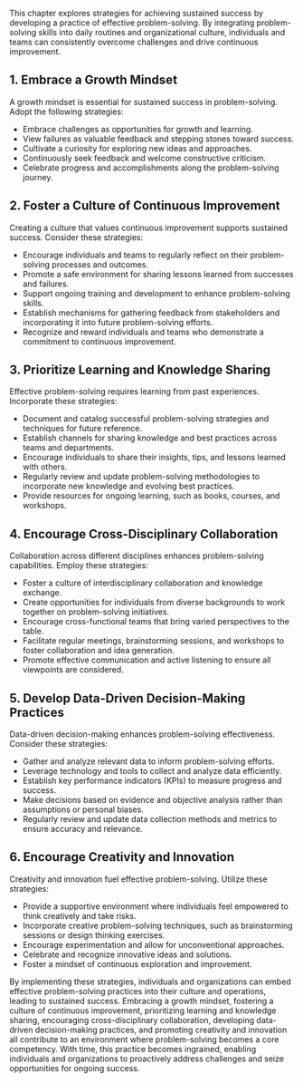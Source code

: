 
This chapter explores strategies for achieving sustained success by developing a practice of effective problem-solving. By integrating problem-solving skills into daily routines and organizational culture, individuals and teams can consistently overcome challenges and drive continuous improvement.

**1. Embrace a Growth Mindset**
-------------------------------

A growth mindset is essential for sustained success in problem-solving. Adopt the following strategies:

* Embrace challenges as opportunities for growth and learning.
* View failures as valuable feedback and stepping stones toward success.
* Cultivate a curiosity for exploring new ideas and approaches.
* Continuously seek feedback and welcome constructive criticism.
* Celebrate progress and accomplishments along the problem-solving journey.

**2. Foster a Culture of Continuous Improvement**
-------------------------------------------------

Creating a culture that values continuous improvement supports sustained success. Consider these strategies:

* Encourage individuals and teams to regularly reflect on their problem-solving processes and outcomes.
* Promote a safe environment for sharing lessons learned from successes and failures.
* Support ongoing training and development to enhance problem-solving skills.
* Establish mechanisms for gathering feedback from stakeholders and incorporating it into future problem-solving efforts.
* Recognize and reward individuals and teams who demonstrate a commitment to continuous improvement.

**3. Prioritize Learning and Knowledge Sharing**
------------------------------------------------

Effective problem-solving requires learning from past experiences. Incorporate these strategies:

* Document and catalog successful problem-solving strategies and techniques for future reference.
* Establish channels for sharing knowledge and best practices across teams and departments.
* Encourage individuals to share their insights, tips, and lessons learned with others.
* Regularly review and update problem-solving methodologies to incorporate new knowledge and evolving best practices.
* Provide resources for ongoing learning, such as books, courses, and workshops.

**4. Encourage Cross-Disciplinary Collaboration**
-------------------------------------------------

Collaboration across different disciplines enhances problem-solving capabilities. Employ these strategies:

* Foster a culture of interdisciplinary collaboration and knowledge exchange.
* Create opportunities for individuals from diverse backgrounds to work together on problem-solving initiatives.
* Encourage cross-functional teams that bring varied perspectives to the table.
* Facilitate regular meetings, brainstorming sessions, and workshops to foster collaboration and idea generation.
* Promote effective communication and active listening to ensure all viewpoints are considered.

**5. Develop Data-Driven Decision-Making Practices**
----------------------------------------------------

Data-driven decision-making enhances problem-solving effectiveness. Consider these strategies:

* Gather and analyze relevant data to inform problem-solving efforts.
* Leverage technology and tools to collect and analyze data efficiently.
* Establish key performance indicators (KPIs) to measure progress and success.
* Make decisions based on evidence and objective analysis rather than assumptions or personal biases.
* Regularly review and update data collection methods and metrics to ensure accuracy and relevance.

**6. Encourage Creativity and Innovation**
------------------------------------------

Creativity and innovation fuel effective problem-solving. Utilize these strategies:

* Provide a supportive environment where individuals feel empowered to think creatively and take risks.
* Incorporate creative problem-solving techniques, such as brainstorming sessions or design thinking exercises.
* Encourage experimentation and allow for unconventional approaches.
* Celebrate and recognize innovative ideas and solutions.
* Foster a mindset of continuous exploration and improvement.

By implementing these strategies, individuals and organizations can embed effective problem-solving practices into their culture and operations, leading to sustained success. Embracing a growth mindset, fostering a culture of continuous improvement, prioritizing learning and knowledge sharing, encouraging cross-disciplinary collaboration, developing data-driven decision-making practices, and promoting creativity and innovation all contribute to an environment where problem-solving becomes a core competency. With time, this practice becomes ingrained, enabling individuals and organizations to proactively address challenges and seize opportunities for ongoing success.
